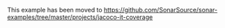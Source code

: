 This example has been moved to https://github.com/SonarSource/sonar-examples/tree/master/projects/jacoco-it-coverage

